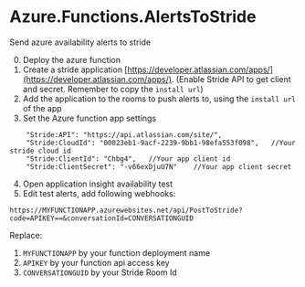# Azure.Functions.AlertsToStride
Send azure availability alerts to stride

0. Deploy the azure function
1. Create a stride application 
[https://developer.atlassian.com/apps/](https://developer.atlassian.com/apps/). (Enable Stride API to get client and secret. Remember to copy the `install url`)
2. Add the application to the rooms to push alerts to, using the `install url` of the app
3. Set the Azure function app settings
```
    "Stride:API": "https://api.atlassian.com/site/",
    "Stride:CloudId": "00023eb1-9acf-2239-9bb1-98efa553f098",   //Your stride cloud id
    "Stride:ClientId": "Chbg4",   //Your app client id
    "Stride:ClientSecret": "-v66exDjuU7N"    //Your app client secret
```
4. Open application insight availability test
5. Edit test alerts, add following webhooks:
```
https://MYFUNCTIONAPP.azurewebsites.net/api/PostToStride?code=APIKEY==&conversationId=CONVERSATIONGUID
```
Replace:

1. `MYFUNCTIONAPP` by your function deployment name
2. `APIKEY` by your function api access key
3. `CONVERSATIONGUID` by your Stride Room Id

